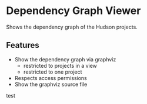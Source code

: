 Dependency Graph Viewer
=======================

Shows the dependency graph of the Hudson projects.

Features
--------
- Show the dependency graph via graphviz
    - restricted to projects in a view
    - restricted to one project
- Respects access permissions
- Show the graphviz source file

test
